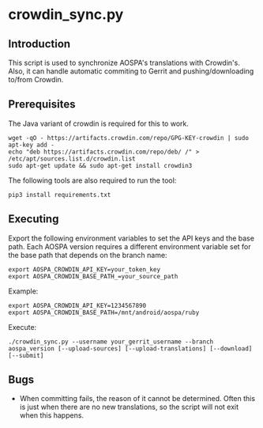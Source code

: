 crowdin_sync.py
==================

Introduction
------------
This script is used to synchronize AOSPA's translations with Crowdin's. Also, it can handle
automatic commiting to Gerrit and pushing/downloading to/from Crowdin.

Prerequisites
-------------
The Java variant of crowdin is required for this to work.

    wget -qO - https://artifacts.crowdin.com/repo/GPG-KEY-crowdin | sudo apt-key add -
    echo "deb https://artifacts.crowdin.com/repo/deb/ /" > /etc/apt/sources.list.d/crowdin.list
    sudo apt-get update && sudo apt-get install crowdin3

The following tools are also required to run the tool:

    pip3 install requirements.txt

Executing
---------
Export the following environment variables to set the API keys and the base path.
Each AOSPA version requires a different environment variable set for the base path that depends on the branch name:

    export AOSPA_CROWDIN_API_KEY=your_token_key
    export AOSPA_CROWDIN_BASE_PATH_=your_source_path

Example:

    export AOSPA_CROWDIN_API_KEY=1234567890
    export AOSPA_CROWDIN_BASE_PATH=/mnt/android/aospa/ruby

Execute:

    ./crowdin_sync.py --username your_gerrit_username --branch aospa_version [--upload-sources] [--upload-translations] [--download] [--submit]

Bugs
----
 - When committing fails, the reason of it cannot be determined. Often this is just when there
   are no new translations, so the script will not exit when this happens.
